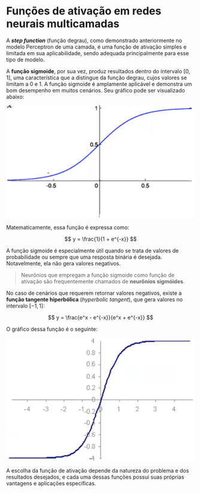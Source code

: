 # Funções de ativação em redes neurais multicamadas

A **_step function_** (função degrau), como demonstrado anteriormente no modelo Perceptron de uma camada, é uma função de ativação simples e limitada em sua aplicabilidade, sendo adequada principalmente para esse tipo de modelo.

A **função sigmoide**, por sua vez, produz resultados dentro do intervalo $[0, 1]$, uma característica que a distingue da função degrau, cujos valores se limitam a 0 e 1. A função sigmoide é amplamente aplicável e demonstra um bom desempenho em muitos cenários. Seu gráfico pode ser visualizado abaixo:

![](./assets/grafico-funcao-sigmoid.png)

Matematicamente, essa função é expressa como:

$$
y = \frac{1}{1 + e^{-x}}
$$

A função sigmoide é especialmente útil quando se trata de valores de probabilidade ou sempre que uma resposta binária é desejada. Notavelmente, ela não gera valores negativos.

> Neurônios que empregam a função sigmoide como função de ativação são frequentemente chamados de **neurônios sigmóides**.

No caso de cenários que requerem retornar valores negativos, existe a **função tangente hiperbólica** (_hyperbolic tangent_), que gera valores no intervalo $[-1, 1]$:

$$
y = \frac{e^x - e^{-x}}{e^x + e^{-x}}
$$

O gráfico dessa função é o seguinte:

![](./assets/grafico-tangente-hiperbolica.png)

A escolha da função de ativação depende da natureza do problema e dos resultados desejados, e cada uma dessas funções possui suas próprias vantagens e aplicações específicas.